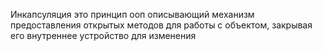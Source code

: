 Инкапсуляция это принцип ооп описывающий механизм предоставления открытых методов для работы с объектом, закрывая его внутреннее устройство для изменения